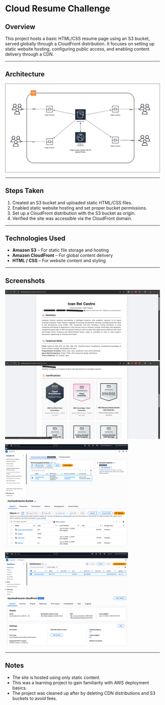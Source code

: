 # Cloud Resume Challenge

## Overview

This project hosts a basic HTML/CSS resume page using an S3 bucket, served globally through a CloudFront distribution. It focuses on setting up static website hosting, configuring public access, and enabling content delivery through a CDN.

---

## Architecture

![Cloud Resume Architecture](./site/images/cloud-resume-diagram.png)

---

## Steps Taken

1. Created an S3 bucket and uploaded static HTML/CSS files.
2. Enabled static website hosting and set proper bucket permissions.
3. Set up a CloudFront distribution with the S3 bucket as origin.
4. Verified the site was accessible via the CloudFront domain.

---

## Technologies Used

- **Amazon S3** – For static file storage and hosting
- **Amazon CloudFront** – For global content delivery
- **HTML / CSS** – For website content and styling

---

## Screenshots

<p float="left">
  <img src="./site/images/cdn-distribution-ss3.png" width="600" alt="CloudFront Distribution 3" />
  <img src="./site/images/cdn-distribution-ss4.png" width="600" alt="CloudFront Distribution 4" />
</p>

<p float="left">
  <img src="./site/images/s3-bucket-ss.png" width="400" alt="S3 Bucket Screenshot 1" />
  <img src="./site/images/s3-bucket-ss2.png" width="400" alt="S3 Bucket Screenshot 2" />
  <img src="./site/images/cdn-distribution-ss.png" width="400" alt="CloudFront Distribution 1" />
  <img src="./site/images/cdn-distribution-ss2.png" width="400" alt="CloudFront Distribution 2" />
</p>


---

## Notes

- The site is hosted using only static content.
- This was a learning project to gain familiarity with AWS deployment basics.
- The project was cleaned up after by deleting CDN distributions and S3 buckets to avoid fees.


